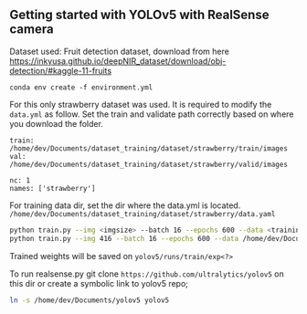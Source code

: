 ## Getting started with YOLOv5 with RealSense camera

Dataset used:
Fruit detection dataset, download from here
https://inkyusa.github.io/deepNIR_dataset/download/obj-detection/#kaggle-11-fruits

```
conda env create -f environment.yml
```

For this only strawberry dataset was used. It is required to modify the `data.yml` as follow. 
Set the train and validate path correctly based on where you download the folder.
```
train: /home/dev/Documents/dataset_training/dataset/strawberry/train/images
val: /home/dev/Documents/dataset_training/dataset/strawberry/valid/images

nc: 1
names: ['strawberry']
```

For training data dir, set the dir where the data.yml is located. `/home/dev/Documents/dataset_training/dataset/strawberry/data.yaml`
```sh
python train.py --img <imgsize> --batch 16 --epochs 600 --data <training data dir> --cfg models/yolov5s.yaml
python train.py --img 416 --batch 16 --epochs 600 --data /home/dev/Documents/dataset_training/dataset/strawberry/data.yaml --cfg models/yolov5s.yaml
```

Trained weights will be saved on `yolov5/runs/train/exp<?>`

To run realsense.py git clone `https://github.com/ultralytics/yolov5` on this dir or create a symbolic link to yolov5 repo;
```sh
ln -s /home/dev/Documents/yolov5 yolov5
```